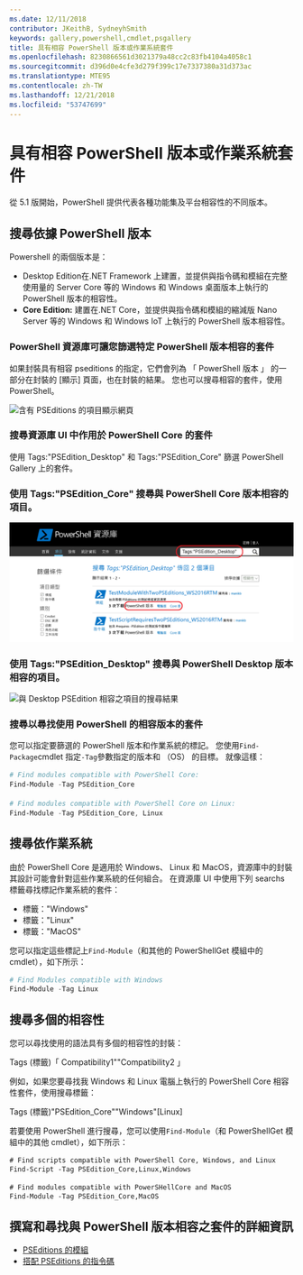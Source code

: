 ```yaml
---
ms.date: 12/11/2018
contributor: JKeithB, SydneyhSmith
keywords: gallery,powershell,cmdlet,psgallery
title: 具有相容 PowerShell 版本或作業系統套件
ms.openlocfilehash: 8230866561d3021379a48cc2c83fb4104a4058c1
ms.sourcegitcommit: d396d0e4cfe3d279f399c17e7337380a31d373ac
ms.translationtype: MTE95
ms.contentlocale: zh-TW
ms.lasthandoff: 12/21/2018
ms.locfileid: "53747699"
---
```

# <a name="packages-with-compatible-powershell-editions-or-operating-systems"></a>具有相容 PowerShell 版本或作業系統套件

從 5.1 版開始，PowerShell 提供代表各種功能集及平台相容性的不同版本。

## <a name="searching-by-powershell-edition"></a>搜尋依據 PowerShell 版本 
Powershell 的兩個版本是：
- Desktop Edition在.NET Framework 上建置，並提供與指令碼和模組在完整使用量的 Server Core 等的 Windows 和 Windows 桌面版本上執行的 PowerShell 版本的相容性。
- **Core Edition:** 建置在.NET Core，並提供與指令碼和模組的縮減版 Nano Server 等的 Windows 和 Windows IoT 上執行的 PowerShell 版本相容性。

### <a name="powershell-gallery-allows-you-to-filter-packages-compatible-for-specific-powershell-editions"></a>PowerShell 資源庫可讓您篩選特定 PowerShell 版本相容的套件

如果封裝具有相容 pseditions 的指定，它們會列為 「 PowerShell 版本 」 的一部分在封裝的 [顯示] 頁面，也在封裝的結果。
您也可以搜尋相容的套件，使用 PowerShell。

![含有 PSEditions 的項目顯示網頁](../../Images/packagedisplaypagewithpseditions.PNG)

### <a name="search-for-packages-in-the-gallery-ui-that-work-on-powershell-core"></a>搜尋資源庫 UI 中作用於 PowerShell Core 的套件

使用 Tags:"PSEdition_Desktop" 和 Tags:"PSEdition_Core" 篩選 PowerShell Gallery 上的套件。

### <a name="use-tagspseditioncore-to-search-items-compatible-with-powershell-core-edition"></a>使用 Tags:"PSEdition_Core" 搜尋與 PowerShell Core 版本相容的項目。

![與 Core PSEdition 相容之項目的搜尋結果](../../Images/searchresultswithpseditions.PNG)

### <a name="use-tagspseditiondesktop-to-search-items-compatible-with-powershell-desktop-edition"></a>使用 Tags:"PSEdition_Desktop" 搜尋與 PowerShell Desktop 版本相容的項目。

![與 Desktop PSEdition 相容之項目的搜尋結果](../../Images/searchresultswithpseditionsdesktop.PNG)

### <a name="search-for-packages-to-find-compatible-editions-using-powershell"></a>搜尋以尋找使用 PowerShell 的相容版本的套件
您可以指定要篩選的 PowerShell 版本和作業系統的標記。 您使用`Find-Package`cmdlet 指定`-Tag`參數指定的版本和 （OS） 的目標。
就像這樣：

```powershell
# Find modules compatible with PowerShell Core:
Find-Module -Tag PSEdition_Core

# Find modules compatible with PowerShell Core on Linux:
Find-Module -Tag PSEdition_Core, Linux
```

## <a name="searching-by-operating-system"></a>搜尋依作業系統 

由於 PowerShell Core 是適用於 Windows、 Linux 和 MacOS，資源庫中的封裝其設計可能會針對這些作業系統的任何組合。 在資源庫 UI 中使用下列 searchs 標籤尋找標記作業系統的套件：

- 標籤："Windows"
- 標籤："Linux"
- 標籤："MacOS" 

您可以指定這些標記上`Find-Module`（和其他的 PowerShellGet 模組中的 cmdlet），如下所示：

```powershell
# Find Modules compatible with Windows
Find-Module -Tag Linux
```

## <a name="searching-for-multiple-compatibilities"></a>搜尋多個的相容性

您可以尋找使用的語法具有多個的相容性的封裝： 

Tags (標籤)「 Compatibility1""Compatibility2 」 

例如，如果您要尋找我 Windows 和 Linux 電腦上執行的 PowerShell Core 相容性套件，使用搜尋標籤：

Tags (標籤)"PSEdition_Core""Windows"[Linux] 

若要使用 PowerShell 進行搜尋，您可以使用`Find-Module`（和 PowerShellGet 模組中的其他 cmdlet），如下所示：

```powewrshell
# Find scripts compatible with PowerShell Core, Windows, and Linux
Find-Script -Tag PSEdition_Core,Linux,Windows

# Find modules compatible with PowerSHellCore and MacOS
Find-Module -Tag PSEdition_Core,MacOS
```

## <a name="more-details-on-authoring-and-finding-the-packages-with-compatible-powershell-editions"></a>撰寫和尋找與 PowerShell 版本相容之套件的詳細資訊

- [PSEditions 的模組](../../concepts/module-psedition-support.md)
- [搭配 PSEditions 的指令碼](../../concepts/script-psedition-support.md)
